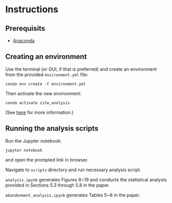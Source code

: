 # Instructions
## Prerequisits
* [Anaconda](https://www.anaconda.com/)

## Creating an environment
Use the terminal (or GUI, if that is preferred) and create an environment from the provided `environment.yml` file:
```shell
conda env create -f environment.yml
```

Then activate the new environment:
```shell
conda activate citw_analysis
```

(See [here](https://docs.conda.io/projects/conda/en/latest/user-guide/tasks/manage-environments.html#creating-an-environment-from-an-environment-yml-file) for more information.)

## Running the analysis scripts
Run the Jupyter notebook:
```shell
jupyter notebook
```
and open the prompted link in browser.

Navigate to `scripts` directory and run necessary analysis script.

`analysis.ipynb` generates Figures 8~19 and conducts the statistical analysis provided in Sections 5.3 through 5.8 in the paper.

`abandonment_analysis.ipynb` generates Tables 5~8 in the paper.